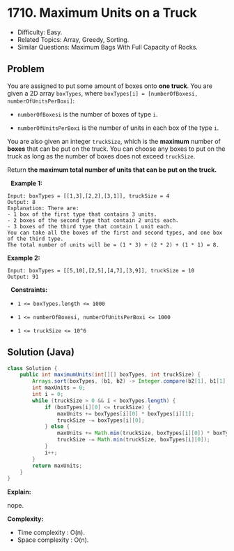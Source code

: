 # 1710. Maximum Units on a Truck

- Difficulty: Easy.
- Related Topics: Array, Greedy, Sorting.
- Similar Questions: Maximum Bags With Full Capacity of Rocks.

## Problem

You are assigned to put some amount of boxes onto **one truck**. You are given a 2D array ```boxTypes```, where ```boxTypes[i] = [numberOfBoxesi, numberOfUnitsPerBoxi]```:


	
- ```numberOfBoxesi``` is the number of boxes of type ```i```.
	
- ```numberOfUnitsPerBoxi``` is the number of units in each box of the type ```i```.


You are also given an integer ```truckSize```, which is the **maximum** number of **boxes** that can be put on the truck. You can choose any boxes to put on the truck as long as the number of boxes does not exceed ```truckSize```.

Return **the **maximum** total number of **units** that can be put on the truck.**

 
**Example 1:**

```
Input: boxTypes = [[1,3],[2,2],[3,1]], truckSize = 4
Output: 8
Explanation: There are:
- 1 box of the first type that contains 3 units.
- 2 boxes of the second type that contain 2 units each.
- 3 boxes of the third type that contain 1 unit each.
You can take all the boxes of the first and second types, and one box of the third type.
The total number of units will be = (1 * 3) + (2 * 2) + (1 * 1) = 8.
```

**Example 2:**

```
Input: boxTypes = [[5,10],[2,5],[4,7],[3,9]], truckSize = 10
Output: 91
```

 
**Constraints:**


	
- ```1 <= boxTypes.length <= 1000```
	
- ```1 <= numberOfBoxesi, numberOfUnitsPerBoxi <= 1000```
	
- ```1 <= truckSize <= 10^6```



## Solution (Java)

```java
class Solution {
    public int maximumUnits(int[][] boxTypes, int truckSize) {
        Arrays.sort(boxTypes, (b1, b2) -> Integer.compare(b2[1], b1[1]));
        int maxUnits = 0;
        int i = 0;
        while (truckSize > 0 && i < boxTypes.length) {
            if (boxTypes[i][0] <= truckSize) {
                maxUnits += boxTypes[i][0] * boxTypes[i][1];
                truckSize -= boxTypes[i][0];
            } else {
                maxUnits += Math.min(truckSize, boxTypes[i][0]) * boxTypes[i][1];
                truckSize -= Math.min(truckSize, boxTypes[i][0]);
            }
            i++;
        }
        return maxUnits;
    }
}
```

**Explain:**

nope.

**Complexity:**

* Time complexity : O(n).
* Space complexity : O(n).
